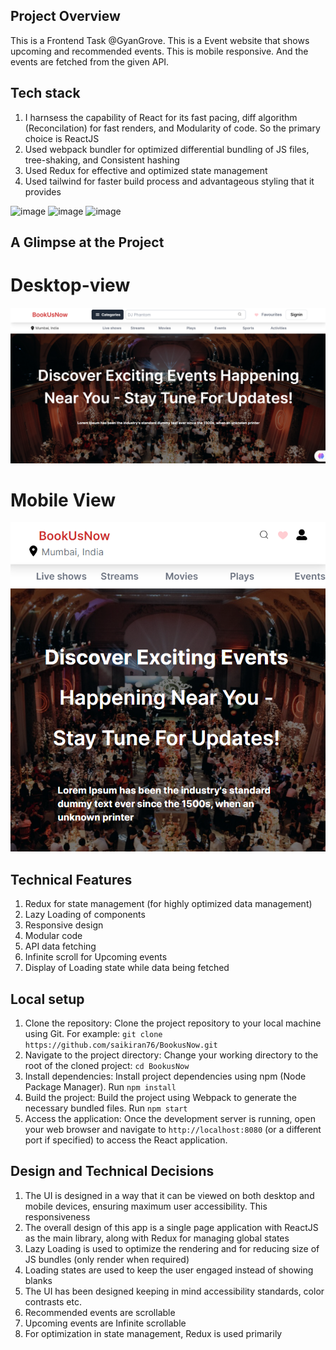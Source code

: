 ## Project Overview
This is a Frontend Task @GyanGrove. This is a Event website that shows upcoming and recommended events. This is mobile responsive. And the events are fetched from the given API.

## Tech stack
1) I harnsess the capability of React for its fast pacing, diff algorithm (Reconcilation) for fast renders, and Modularity of code. So the primary choice is ReactJS
2) Used webpack bundler for optimized differential bundling of JS files, tree-shaking, and Consistent hashing
3) Used Redux for effective and optimized state management
4) Used tailwind for faster build process and advantageous styling that it provides

![image](https://github.com/saikiran76/BookusNow/assets/80874246/e0a41163-2faa-44a6-9dae-3f0df23bbc5b)
![image](https://github.com/saikiran76/BookusNow/assets/80874246/be5450bf-a66d-4da9-b731-1cff8dbc3258)
![image](https://github.com/saikiran76/BookusNow/assets/80874246/753619d0-54da-4e69-9eba-62c156412066)


## A Glimpse at the Project 

# Desktop-view
![alt text](image.png)

# Mobile View
![alt text](image-1.png)

## Technical Features
1. Redux for state management (for highly optimized data management)
2. Lazy Loading of components
3. Responsive design
4. Modular code
5. API data fetching
6. Infinite scroll for Upcoming events
7. Display of Loading state while data being fetched

## Local setup
1) Clone the repository:
    Clone the project repository to your local machine using Git. For example:
    `git clone https://github.com/saikiran76/BookusNow.git`
2) Navigate to the project directory:
    Change your working directory to the root of the cloned project:
    `cd BookusNow`
3) Install dependencies:
    Install project dependencies using npm (Node Package Manager). Run
    `npm install`
4) Build the project:
   Build the project using Webpack to generate the necessary bundled files. Run
   `npm start`
5) Access the application:
    Once the development server is running, open your web browser and navigate to `http://localhost:8080` (or a different port if specified) to access the React application.

## Design and Technical Decisions
1. The UI is designed in a way that it can be viewed on both desktop and mobile devices, ensuring maximum user accessibility. This responsiveness
2. The overall design of this app is a single page application with ReactJS as the main library, along with Redux for managing global states
3. Lazy Loading is used to optimize the rendering and for reducing size of JS bundles (only render when required)
4. Loading states are used to keep the user engaged instead of showing blanks
5. The UI has been designed keeping in mind accessibility standards, color contrasts etc.
6. Recommended events are scrollable
7. Upcoming events are Infinite scrollable
8. For optimization in state management, Redux is used primarily




